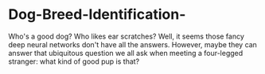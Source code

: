 # Dog-Breed-Identification-
Who's a good dog? 
Who likes ear scratches? 
Well, it seems those fancy deep neural networks don't have all the answers. 
However, maybe they can answer that ubiquitous question we all ask when meeting a four-legged stranger: what kind of good pup is that?

